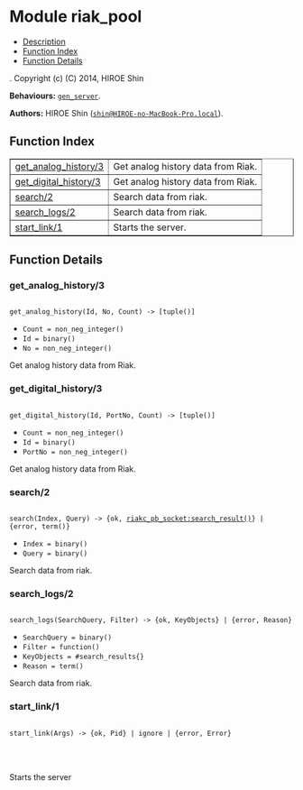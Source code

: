 

# Module riak_pool #
* [Description](#description)
* [Function Index](#index)
* [Function Details](#functions)


.
Copyright (c) (C) 2014, HIROE Shin

__Behaviours:__ [`gen_server`](gen_server.md).

__Authors:__ HIROE Shin ([`shin@HIROE-no-MacBook-Pro.local`](mailto:shin@HIROE-no-MacBook-Pro.local)).
<a name="index"></a>

## Function Index ##


<table width="100%" border="1" cellspacing="0" cellpadding="2" summary="function index"><tr><td valign="top"><a href="#get_analog_history-3">get_analog_history/3</a></td><td>Get analog history data from Riak.</td></tr><tr><td valign="top"><a href="#get_digital_history-3">get_digital_history/3</a></td><td>Get analog history data from Riak.</td></tr><tr><td valign="top"><a href="#search-2">search/2</a></td><td>Search data from riak.</td></tr><tr><td valign="top"><a href="#search_logs-2">search_logs/2</a></td><td>Search data from riak.</td></tr><tr><td valign="top"><a href="#start_link-1">start_link/1</a></td><td>
Starts the server.</td></tr></table>


<a name="functions"></a>

## Function Details ##

<a name="get_analog_history-3"></a>

### get_analog_history/3 ###


<pre><code>
get_analog_history(Id, No, Count) -&gt; [tuple()]
</code></pre>

<ul class="definitions"><li><code>Count = non_neg_integer()</code></li><li><code>Id = binary()</code></li><li><code>No = non_neg_integer()</code></li></ul>

Get analog history data from Riak.
<a name="get_digital_history-3"></a>

### get_digital_history/3 ###


<pre><code>
get_digital_history(Id, PortNo, Count) -&gt; [tuple()]
</code></pre>

<ul class="definitions"><li><code>Count = non_neg_integer()</code></li><li><code>Id = binary()</code></li><li><code>PortNo = non_neg_integer()</code></li></ul>

Get analog history data from Riak.
<a name="search-2"></a>

### search/2 ###


<pre><code>
search(Index, Query) -&gt; {ok, <a href="riakc_pb_socket.md#type-search_result">riakc_pb_socket:search_result()</a>} | {error, term()}
</code></pre>

<ul class="definitions"><li><code>Index = binary()</code></li><li><code>Query = binary()</code></li></ul>

Search data from riak.
<a name="search_logs-2"></a>

### search_logs/2 ###


<pre><code>
search_logs(SearchQuery, Filter) -&gt; {ok, KeyObjects} | {error, Reason}
</code></pre>

<ul class="definitions"><li><code>SearchQuery = binary()</code></li><li><code>Filter = function()</code></li><li><code>KeyObjects = #search_results{}</code></li><li><code>Reason = term()</code></li></ul>

Search data from riak.
<a name="start_link-1"></a>

### start_link/1 ###


<pre><code>
start_link(Args) -&gt; {ok, Pid} | ignore | {error, Error}
</code></pre>

<br></br>



Starts the server

